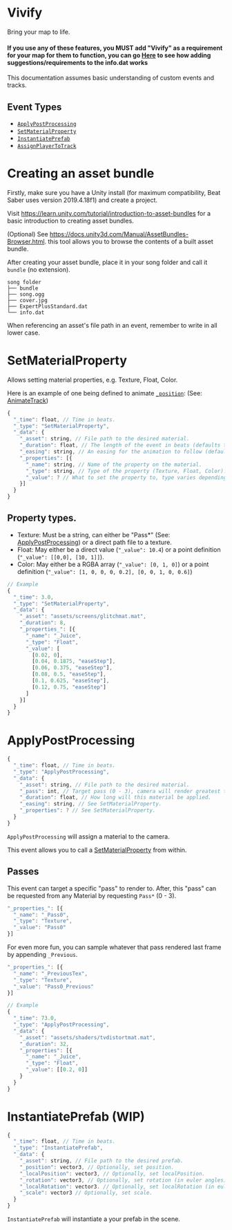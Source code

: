 # Vivify
Bring your map to life.

#### If you use any of these features, you MUST add "Vivify" as a requirement for your map for them to function, you can go [Here](https://github.com/Kylemc1413/SongCore/blob/master/README.md) to see how adding suggestions/requirements to the info.dat works

This documentation assumes basic understanding of custom events and tracks.

## Event Types
- [`ApplyPostProcessing`](#AnimateTrack)
- [`SetMaterialProperty`](#AssignPathAnimation)
- [`InstantiatePrefab`](#AssignTrackParent)
- [`AssignPlayerToTrack`](#AssignPlayerToTrack)

# Creating an asset bundle
Firstly, make sure you have a Unity install (for maximum compatibility, Beat Saber uses version 2019.4.18f1) and create a project.

Visit https://learn.unity.com/tutorial/introduction-to-asset-bundles for a basic introduction to creating asset bundles.

(Optional) See https://docs.unity3d.com/Manual/AssetBundles-Browser.html. this tool allows you to browse the contents of a built asset bundle.

After creating your asset bundle, place it in your song folder and call it `bundle` (no extension).
```
song folder
├── bundle
├── song.ogg
├── cover.jpg
├── ExpertPlusStandard.dat
└── info.dat
```

When referencing an asset's file path in an event, remember to write in all lower case.

# SetMaterialProperty
Allows setting material properties, e.g. Texture, Float, Color.

Here is an example of one being defined to animate [`_position`](#_position): (See: [AnimateTrack](#AnimateTrack))
```js
{
  "_time": float, // Time in beats.
  "_type": "SetMaterialProperty",
  "_data": {
    "_asset": string, // File path to the desired material.
    "_duration": float, // The length of the event in beats (defaults to 0).
    "_easing": string, // An easing for the animation to follow (defaults to easeLinear).
    "_properties": [{
      "_name": string, // Name of the property on the material.
      "_type": string, // Type of the property (Texture, Float, Color).
      "_value": ? // What to set the property to, type varies depending on property type.
    }]
  }
}
```
## Property types.
- Texture: Must be a string, can either be "Pass*" (See: [ApplyPostProcessing](#ApplyPostProcessing)) or a direct path file to a texture.
- Float: May either be a direct value (`"_value": 10.4`) or a point definition (`"_value": [[0,0], [10, 1]]`).
- Color: May either be a RGBA array (`"_value": [0, 1, 0]`) or a point definition (`"_value": [1, 0, 0, 0, 0.2], [0, 0, 1, 0, 0.6]`)

```js
// Example
{
  "_time": 3.0,
  "_type": "SetMaterialProperty",
  "_data": {
    "_asset": "assets/screens/glitchmat.mat",
    "_duration": 8,
    "_properties_": [{
      "_name": "_Juice",
      "_type": "Float",
      "_value": [
        [0.02, 0], 
        [0.04, 0.1875, "easeStep"], 
        [0.06, 0.375, "easeStep"], 
        [0.08, 0.5, "easeStep"], 
        [0.1, 0.625, "easeStep"], 
        [0.12, 0.75, "easeStep"]
      ]
    }]
  }
}
```

# ApplyPostProcessing
```js
{
  "_time": float, // Time in beats.
  "_type": "ApplyPostProcessing",
  "_data": {
    "_asset": string, // File path to the desired material.
    "_pass": int, // Target pass (0 - 3), camera will render greatest targeted pass (defaults to 0).
    "_duration": float, // How long will this material be applied.
    "_easing": string, // See SetMaterialProperty.
    "_properties": ? // See SetMaterialProperty.
  }
}
```
`ApplyPostProcessing` will assign a material to the camera.

This event allows you to call a [SetMaterialProperty](#SetMaterialProperty) from within.

## Passes
This event can target a specific "pass" to render to. After, this "pass" can be requested from any Material by requesting `Pass*` (0 - 3).
```js
"_properties_": [{
  "_name": "_Pass0",
  "_type": "Texture",
  "_value": "Pass0"
}]
```
For even more fun, you can sample whatever that pass rendered last frame by appending `_Previous`.
```js
"_properties_": [{
  "_name": "_PreviousTex",
  "_type": "Texture",
  "_value": "Pass0_Previous"
}]
```

```js
// Example
{
  "_time": 73.0,
  "_type": "ApplyPostProcessing",
  "_data": {
    "_asset": "assets/shaders/tvdistortmat.mat",
    "_duration": 32,
    "_properties": [{
      "_name": "_Juice",
      "_type": "Float",
      "_value": [[0.2, 0]]
    }
  }
}
```

# InstantiatePrefab (WIP)
```js
{
  "_time": float, // Time in beats.
  "_type": "InstantiatePrefab",
  "_data": {
    "_asset": string, // File path to the desired prefab.
    "_position": vector3, // Optionally, set position.
    "_localPosition": vector3, // Optionally, set localPosition.
    "_rotation": vector3, // Optionally, set rotation (in euler angles).
    "_localRotation": vector3. // Optionally, set localRotation (in euler angles).
    "_scale": vector3 // Optionally, set scale.
  }
}
```
`InstantiatePrefab` will instantiate a your prefab in the scene.